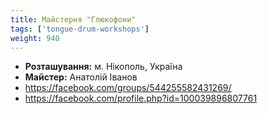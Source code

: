 ```yaml
---
title: Майстерня "Глюкофони"
tags: ['tongue-drum-workshops']
weight: 940
---
```



- **Розташування:** м. Нікополь, Україна
- **Майстер:** Анатолій Іванов
- https://facebook.com/groups/544255582431269/
- https://facebook.com/profile.php?id=100039896807761


